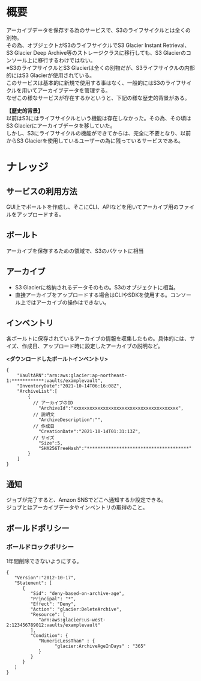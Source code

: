 # 概要
アーカイブデータを保存する為のサービスで、S3のライフサイクルとは全くの別物。  
その為、オブジェクトがS3のライフサイクルでS3 Glacier Instant Retrieval、S3 Glacier Deep Archive等のストレージクラスに移行しても、S3 Glacierのコンソール上に移行するわけではない。  
※S3のライフサイクルとS3 Glacierは全くの別物だが、S3ライフサイクルの内部的にはS3 Glacierが使用されている。  
このサービスは基本的に新規で使用する事はなく、一般的にはS3のライフサイクルを用いてアーカイブデータを管理する。  
なぜこの様なサービスが存在するかというと、下記の様な歴史的背景がある。

**【歴史的背景】**  
以前はS3にはライフサイクルという機能は存在しなかった。その為、その頃はS3 Glacierにアーカイブデータを移していた。  
しかし、S3にライフサイクルの機能ができてからは、完全に不要となり、以前からS3 Glacierを使用しているユーザーの為に残っているサービスである。

# ナレッジ
## サービスの利用方法
GUI上でボールトを作成し、そこにCLI、APIなどを用いてアーカイブ用のファイルをアップロードする。

## ボールト
アーカイブを保存するための領域で、S3のバケットに相当

## アーカイブ
- S3 Glacierに格納されるデータそのもの。S3のオブジェクトに相当。
- 直接アーカイブをアップロードする場合はCLIやSDKを使用する。コンソール上ではアーカイブの操作はできない。

## インベントリ
各ボールトに保存されているアーカイブの情報を収集したもの。具体的には、サイズ、作成日、アップロード時に設定したアーカイブの説明など。  


**<ダウンロードしたボールトインベントリ>**
```
{
    "VaultARN":"arn:aws:glacier:ap-northeast-1:************:vaults/examplevault",
    "InventoryDate":"2021-10-14T06:16:08Z",
    "ArchiveList":[
        {
　　　　　　// アーカイブのID
            "ArchiveId":"xxxxxxxxxxxxxxxxxxxxxxxxxxxxxxxxxxxxxxx",
　　　　　　// 説明文
            "ArchiveDescription":"",
　　　　　　// 作成日
            "CreationDate":"2021-10-14T01:31:13Z",
　　　　　　// サイズ
            "Size":5,
            "SHA256TreeHash":"**************************************"
        }
    ]
}
```

## 通知
ジョブが完了すると、Amzon SNSでどこへ通知するか設定できる。    
ジョブとはアーカイブデータやインベントリの取得のこと。


## ボールドポリシー
### ボールドロックポリシー
1年間削除できないようにする。

```
{
   "Version":"2012-10-17",
   "Statement": [
      {
         "Sid": "deny-based-on-archive-age",
         "Principal": "*",
         "Effect": "Deny",
         "Action": "glacier:DeleteArchive",
         "Resource": [
            "arn:aws:glacier:us-west-2:123456789012:vaults/examplevault"
         ],
         "Condition": {
            "NumericLessThan" : {
                  "glacier:ArchiveAgeInDays" : "365"
            }
         }
      }
   ]
}
```
